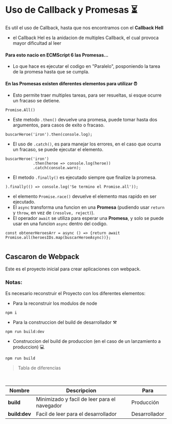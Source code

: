 # Uso de Callback y Promesas ⏳
Es util el uso de Callback, hasta que nos encontramos con el **Callback Hell**
- el Callback Hel es la anidacion de multiples Callback, el cual provoca mayor dificultad al leer
#### Para esto nacio en ECMScript 6 las Promesas...
- Lo que hace es ejecutar el codigo en "Paralelo", posponiendo la tarea de la promesa hasta que se cumpla.
#### En las Promesas existen diferentes elementos para utilizar ⏰
- Esto permite traer multiples tareas, para ser resueltas, si esque ocurre un fracaso se detiene.
````
Promise.All()
````
- Este metodo `.then()` devuelve una promesa, puede tomar hasta dos argumentos, para casos de exito o fracaso.
````
buscarHeroe('iron').then(console.log);
````
- El uso de `.catch()`, es para manejar los errores, en el caso que ocurra un fracaso, se puede ejecutar el elemento.
`````
buscarHeroe('iron')
            .then(heroe => console.log(heroe))
            .catch(console.warn);
``````
- El metodo `.finally()` es ejecutado siempre que finalize la promesa.
````
).finally(() => console.log('Se termino el Promise.all'));

````
- el elemento `Promise.race()` devuelve el elemento mas rapido en ser ejecutado.
- El `async` transforma una funcion en una **Promesa** (pudiendo usar `return` y `throw`, en vez de `(resolve, reject)`).
- El operador `await` se utiliza para esperar una **Promesa**, y solo se puede usar en una funcion `async` dentro del codigo.
````
const obtenerHeroesArr = async () => {return await Promise.all(heroesIDs.map(buscarHeroeAsync))};
````

#
#
## Cascaron de Webpack

Este es el proyecto inicial para crear aplicaciones con webpack.

### Notas:
 Es necesario reconstruir el Proyecto con los diferentes elementos: 
- Para la reconstruir los modulos de node
````
npm i
````

- Para la construccion del build de desarrollador ⚒️
````
npm run build:dev
````
- Construccion del build de produccion (en el caso de un lanzamiento a produccion) 💻
````
npm run build
````

>  Tabla de diferencias
</br>


| Nombre      | Descripcion |Para|
| ----------- | ----------- | ----------- |
| **build**| Minimizado y facil de leer para el navegador|Producción
| **build:dev**| Facil de leer para el desarrollador|Desarrollador